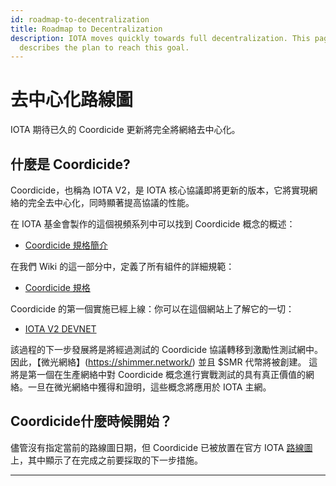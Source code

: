 ```yaml
---
id: roadmap-to-decentralization
title: Roadmap to Decentralization
description: IOTA moves quickly towards full decentralization. This page
  describes the plan to reach this goal.
---
```


# 去中心化路線圖

IOTA 期待已久的 Coordicide 更新將完全將網絡去中心化。

## 什麼是 Coordicide?

Coordicide，也稱為 IOTA V2，是 IOTA 核心協議即將更新的版本，它將實現網絡的完全去中心化，同時顯著提高協議的性能。

在 IOTA 基金會製作的這個視頻系列中可以找到 Coordicide 概念的概述：

- [Coordicide 規格簡介](https://www.youtube.com/playlist?list=PLMbc46iGTB_SVIdrzYuOBDcDD80co4iSF)

在我們 Wiki 的這一部分中，定義了所有組件的詳細規範：

- [Coordicide 規格](/IOTA-2.0-Research-Specifications/Preface)

Coordicide 的第一個實施已經上線：你可以在這個網站上了解它的一切：

- [IOTA V2 DEVNET](https://v2.iota.org/)

該過程的下一步發展將是將經過測試的 Coordicide 協議轉移到激勵性測試網中。因此，【微光網絡】(https://shimmer.network/) 並且 $SMR 代幣將被創建。 這將是第一個在生產網絡中對 Coordicide 概念進行實戰測試的具有真正價值的網絡。一旦在微光網絡中獲得和證明，這些概念將應用於 IOTA 主網。

## Coordicide什麼時候開始？

儘管沒有指定當前的路線圖日期，但 Coordicide 已被放置在官方 IOTA [路線圖](https://roadmap.iota.org/coordicide) 上，其中顯示了在完成之前要採取的下一步措施。 

---
